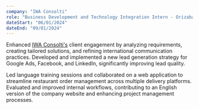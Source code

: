 ```yaml
---
company: "IWA Consolti"  
role: "Business Development and Technology Integration Intern - Orizaba, Veracruz"  
dateStart: "06/01/2024"  
dateEnd: "09/01/2024"  
---
```


Enhanced <a href="https://iwa.com.mx/" target="_blank">IWA Consolti's</a> client engagement by analyzing requirements, creating tailored solutions, and refining international communication practices. Developed and implemented a new lead generation strategy for Google Ads, Facebook, and LinkedIn, significantly improving lead quality.

Led language training sessions and collaborated on a web application to streamline restaurant order management across multiple delivery platforms. Evaluated and improved internal workflows, contributing to an English version of the company website and enhancing project management processes.
